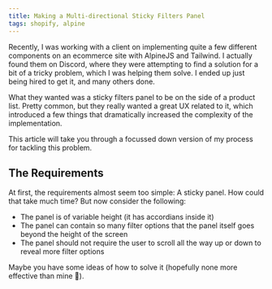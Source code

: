 ```yaml
---
title: Making a Multi-directional Sticky Filters Panel
tags: shopify, alpine
---
```


Recently, I was working with a client on implementing quite a few different components on an ecommerce site with AlpineJS and Tailwind. I actually found them on Discord, where they were attempting to find a solution for a bit of a tricky problem, which I was helping them solve. I ended up just being hired to get it, and many others done.

What they wanted was a sticky filters panel to be on the side of a product list. Pretty common, but they really wanted a great UX related to it, which introduced a few things that dramatically increased the complexity of the implementation.

This article will take you through a focussed down version of my process for tackling this problem.

## The Requirements

At first, the requirements almost seem too simple: A sticky panel. How could that take much time? But now consider the following:

- The panel is of variable height (it has accordians inside it)
- The panel can contain so many filter options that the panel itself goes beyond the height of the screen
- The panel should not require the user to scroll all the way up or down to reveal more filter options

Maybe you have some ideas of how to solve it (hopefully none more effective than mine 🤞).

